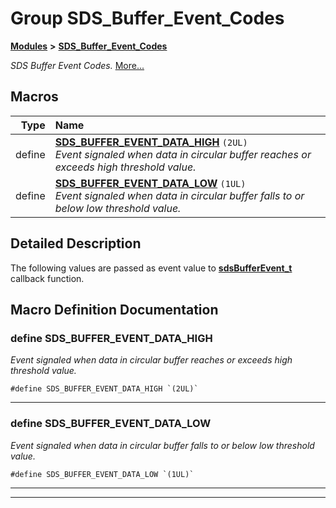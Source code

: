 

# Group SDS\_Buffer\_Event\_Codes



[**Modules**](modules.md) **>** [**SDS\_Buffer\_Event\_Codes**](group__SDS__Buffer__Event__Codes.md)



_SDS Buffer Event Codes._ [More...](#detailed-description)

































































## Macros

| Type | Name |
| ---: | :--- |
| define  | [**SDS\_BUFFER\_EVENT\_DATA\_HIGH**](group__SDS__Buffer__Event__Codes.md#define-sds_buffer_event_data_high)  `(2UL)`<br>_Event signaled when data in circular buffer reaches or exceeds high threshold value._  |
| define  | [**SDS\_BUFFER\_EVENT\_DATA\_LOW**](group__SDS__Buffer__Event__Codes.md#define-sds_buffer_event_data_low)  `(1UL)`<br>_Event signaled when data in circular buffer falls to or below low threshold value._  |

## Detailed Description


The following values are passed as event value to [**sdsBufferEvent\_t**](group__SDS__Buffer.md#typedef-sdsbufferevent_t) callback function. 


    
## Macro Definition Documentation





### define SDS\_BUFFER\_EVENT\_DATA\_HIGH 

_Event signaled when data in circular buffer reaches or exceeds high threshold value._ 
```
#define SDS_BUFFER_EVENT_DATA_HIGH `(2UL)`
```




<hr>



### define SDS\_BUFFER\_EVENT\_DATA\_LOW 

_Event signaled when data in circular buffer falls to or below low threshold value._ 
```
#define SDS_BUFFER_EVENT_DATA_LOW `(1UL)`
```




<hr>

------------------------------



